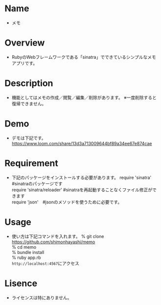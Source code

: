 # Name
- メモ

# Overview
- RubyのWebフレームワークである「sinatra」でできているシンプルなメモアプリです。

# Description
- 機能としてはメモの作成／閲覧／編集／削除があります。
※一度削除すると復帰できません。  

# Demo
- デモは下記です。
https://www.loom.com/share/13d3a713009644bf89a34ee67e874cae  

# Requirement
- 下記のパッケージをインストールする必要があります。
require 'sinatra' #sinatraのパッケージです  
require 'sinatra/reloader' #sinatraを再起動することなくファイル修正ができます  
require 'json'　#jsonのメソッドを使うために必要です。  

# Usage
- 使い方は下記コマンドを入れます。
% git clone https://github.com/shimonhayashi/memo  
% cd memo  
% bundle install  
% ruby app.rb  
`http://localhost:4567`にアクセス  

# Lisence
- ライセンスは特にありません。
